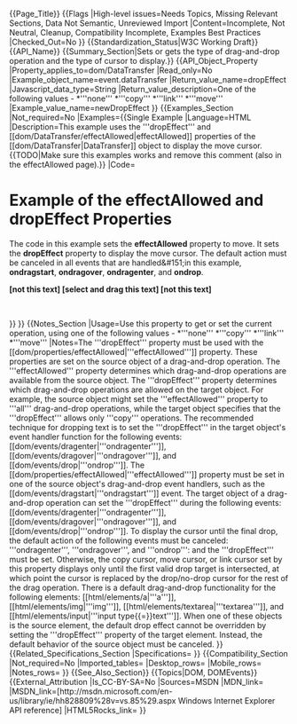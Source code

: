 {{Page_Title}}
{{Flags
|High-level issues=Needs Topics, Missing Relevant Sections, Data Not Semantic, Unreviewed Import
|Content=Incomplete, Not Neutral, Cleanup, Compatibility Incomplete, Examples Best Practices
|Checked_Out=No
}}
{{Standardization_Status|W3C Working Draft}}
{{API_Name}}
{{Summary_Section|Sets or gets the type of drag-and-drop operation and the type of cursor to display.}}
{{API_Object_Property
|Property_applies_to=dom/DataTransfer
|Read_only=No
|Example_object_name=event.dataTransfer
|Return_value_name=dropEffect
|Javascript_data_type=String
|Return_value_description=One of the following values -
*'''none'''
*'''copy'''
*'''link'''
*'''move'''
|Example_value_name=newDropEffect
}}
{{Examples_Section
|Not_required=No
|Examples={{Single Example
|Language=HTML
|Description=This example uses the '''dropEffect''' and [[dom/DataTransfer/effectAllowed|effectAllowed]] properties of the [[dom/DataTransfer|DataTransfer]] object to display the move cursor.
{{TODO|Make sure this examples works and remove this comment (also in the effectAllowed page).}}
|Code=<!doctype html>
<html>
 <head>
  <title>Example of the effectAllowed and dropEffect Properties</title>
  <style>
#oTarget {
  background: beige;
  height: 100px;
  width: 200px;
  border: solid black 1px;
}
  </style>
  <script>
// This function is called when the user 
// initiates a drag-and-drop operation.
function fnHandleDragStart(e) {
  var oData = e.dataTransfer;
  // Set the effectAllowed on the source object.
  oData.effectAllowed = "move";
}

// This function is called by the target 
// object in the ondrop event.
function fnHandleDrop(e) {
  var oTarg = e.target;
  var oData = e.dataTransfer;

  // Cancel default action.
  fnCancelDefault(e);

  // Set the content of the oTarget to the information stored
  // in the data transfer object in the desired format.
  oTarg.textContent += oData.getData("Text");
}

// This function sets the dropEffect when the user moves the 
// mouse over the target object.
function fnHandleDragEnter(e) {
  var oData = e.dataTransfer;

  // Cancel default action.
  fnCancelDefault(e);

  // Set the dropEffect for the target object.
  oData.dropEffect = "move";
}

function fnCancelDefault(e) {
  // Cancel default action.
  e.preventDefault();
}
function initialize() {
 var target = document.getElementById("oTarget");
 document.getElementById("oSource").addEventListener("dragstart", fnHandleDragStart, false);
 target.addEventListener("drop", fnHandleDrop, false);
 target.addEventListener("ondragover", fnCancelDefault, false);
 target.addEventListener("ondragenter", fnHandleDragEnter, false);
}

window.addEventListener("load", initialize, false);
  </script>
 </head>
 <body>
  <h1>Example of the effectAllowed and dropEffect Properties</h1>
  <p>The code in this example sets the <b>effectAllowed</b> property 
to <span class="literal">move</span>. It sets the <b>dropEffect</b> 
property to display the move cursor. The default action must be canceled in all events that are handled&amp;#151;in this example, 
<b>ondragstart</b>, <b>ondragover</b>, <b>ondragenter</b>, and 
<b>ondrop</b>.</p>
<p>
<b>
  [not this text]
<span id="oSource">
  [select and drag this text]
</span>
  [not this text]
</b>
</p>
<p><br/><p>

 </body>
</html>
}}
}}
{{Notes_Section
|Usage=Use this property to get or set the current operation, using one of the following values -
*'''none'''
*'''copy'''
*'''link'''
*'''move'''
|Notes=The '''dropEffect''' property must be used with the [[dom/properties/effectAllowed|'''effectAllowed''']] property. These properties are set on the source object of a drag-and-drop operation. The '''effectAllowed''' property determines which drag-and-drop operations are available from the source object. The '''dropEffect''' property determines which drag-and-drop operations are allowed on the target object. For example, the source object might set the '''effectAllowed''' property to '''all''' drag-and-drop operations, while the target object specifies that the '''dropEffect''' allows only '''copy''' operations.
The recommended technique for dropping text is to set the '''dropEffect''' in the target object's event handler function for the following events: [[dom/events/dragenter|'''ondragenter''']], [[dom/events/dragover|'''ondragover''']], and [[dom/events/drop|'''ondrop''']]. The [[dom/properties/effectAllowed|'''effectAllowed''']] property must be set in one of the source object's drag-and-drop event handlers, such as the [[dom/events/dragstart|'''ondragstart''']] event.
The target object of a drag-and-drop operation can set the '''dropEffect''' during the following events: [[dom/events/dragenter|'''ondragenter''']], [[dom/events/dragover|'''ondragover''']], and [[dom/events/drop|'''ondrop''']]. To display the cursor until the final drop, the default action of the following events must be canceled: '''ondragenter''', '''ondragover''', and '''ondrop''': and the '''dropEffect''' must be set. Otherwise, the copy cursor, move cursor, or link cursor set by this property displays only until the first valid drop target is intersected, at which point the cursor is replaced by the drop/no-drop cursor for the rest of the drag operation.
There is a default drag-and-drop functionality for the following elements: [[html/elements/a|'''a''']], [[html/elements/img|'''img''']], [[html/elements/textarea|'''textarea''']], and [[html/elements/input|'''input type{{=}}text''']]. When one of these objects is the source element, the default drop effect cannot be overridden by setting the '''dropEffect''' property of the target element. Instead, the default behavior of the source object must be canceled.
}}
{{Related_Specifications_Section
|Specifications=
}}
{{Compatibility_Section
|Not_required=No
|Imported_tables=
|Desktop_rows=
|Mobile_rows=
|Notes_rows=
}}
{{See_Also_Section}}
{{Topics|DOM, DOMEvents}}
{{External_Attribution
|Is_CC-BY-SA=No
|Sources=MSDN
|MDN_link=
|MSDN_link=[http://msdn.microsoft.com/en-us/library/ie/hh828809%28v=vs.85%29.aspx Windows Internet Explorer API reference]
|HTML5Rocks_link=
}}